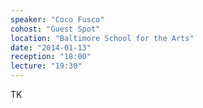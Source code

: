 ```yaml
---
speaker: "Coco Fusco"
cohost: "Guest Spot"
location: "Baltimore School for the Arts"
date: "2014-01-13"
reception: "18:00"
lecture: "19:30"
---
```


TK